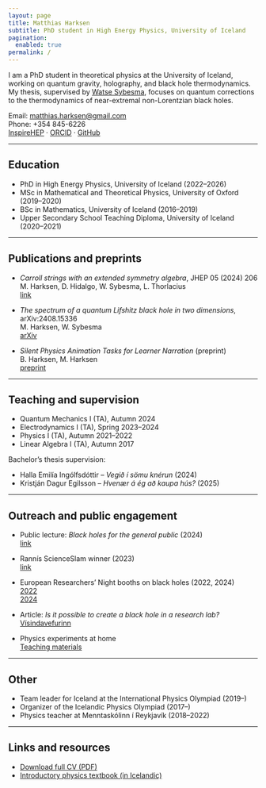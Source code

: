 ```yaml
---
layout: page
title: Matthias Harksen
subtitle: PhD student in High Energy Physics, University of Iceland
pagination:
  enabled: true
permalink: /
---
```


I am a PhD student in theoretical physics at the University of Iceland, working on quantum gravity, holography, and black hole thermodynamics. My thesis, supervised by [Watse Sybesma](https://sites.google.com/view/personalsitewatsesybesma/home), focuses on quantum corrections to the thermodynamics of near-extremal non-Lorentzian black holes.

Email: matthias.harksen@gmail.com  
Phone: +354 845-6226  
[InspireHEP](https://inspirehep.net/authors/2764900) · [ORCID](https://orcid.org/0000-0001-7908-1103) · [GitHub](https://github.com/mrharksen)

---

## Education

- PhD in High Energy Physics, University of Iceland (2022–2026)  
- MSc in Mathematical and Theoretical Physics, University of Oxford (2019–2020)  
- BSc in Mathematics, University of Iceland (2016–2019)  
- Upper Secondary School Teaching Diploma, University of Iceland (2020–2021)

---

## Publications and preprints

- *Carroll strings with an extended symmetry algebra*, JHEP 05 (2024) 206  
  M. Harksen, D. Hidalgo, W. Sybesma, L. Thorlacius  
  [link](https://link.springer.com/article/10.1007/JHEP05(2024)206)

- *The spectrum of a quantum Lifshitz black hole in two dimensions*, arXiv:2408.15336  
  M. Harksen, W. Sybesma  
  [arXiv](https://arxiv.org/abs/2408.15336)

- *Silent Physics Animation Tasks for Learner Narration* (preprint)  
  B. Harksen, M. Harksen  
  [preprint](https://tinyurl.com/silent-preprint)

---

## Teaching and supervision

- Quantum Mechanics I (TA), Autumn 2024  
- Electrodynamics I (TA), Spring 2023–2024  
- Physics I (TA), Autumn 2021–2022  
- Linear Algebra I (TA), Autumn 2017  

Bachelor’s thesis supervision:  
- Halla Emilía Ingólfsdóttir – *Vegið í sömu knérun* (2024)  
- Kristján Dagur Egilsson – *Hvenær á ég að kaupa hús?* (2025)

---

## Outreach and public engagement

- Public lecture: *Black holes for the general public* (2024)  
  [link](https://hi.is/vidburdir/svarthol_fyrirlestur_fyrir_almenning)

- Rannís ScienceSlam winner (2023)  
  [link](https://www.visindavaka.is/um/frettir/matthias-baldursson-harksen-bar-sigur-ur-bytum-a-visindaslammi)

- European Researchers’ Night booths on black holes (2022, 2024)  
  [2022](https://www.rannis.is/frettir/visindavaka-2022-laugardaginn-1.-oktober-i-laugardalsholl)  
  [2024](https://www.rannis.is/frettir/visindavaka-2024)

- Article: *Is it possible to create a black hole in a research lab?*  
  [Vísindavefurinn](https://visindavefur.is/svar.php?id=86694)

- Physics experiments at home  
  [Teaching materials](https://samstem.github.io/edl_heimatilraunir/)

---

## Other

- Team leader for Iceland at the International Physics Olympiad (2019–)  
- Organizer of the Icelandic Physics Olympiad (2017–)  
- Physics teacher at Menntaskólinn í Reykjavík (2018–2022)

---

## Links and resources

- [Download full CV (PDF)](/assets/files/MatthiasHarksenCV.pdf)  
- [Introductory physics textbook (in Icelandic)](/assets/files/edlisfraedi-bok.pdf)